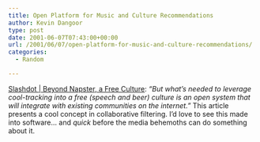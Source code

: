 ```yaml
---
title: Open Platform for Music and Culture Recommendations
author: Kevin Dangoor
type: post
date: 2001-06-07T07:43:00+00:00
url: /2001/06/07/open-platform-for-music-and-culture-recommendations/
categories:
  - Random

---
```

[Slashdot | Beyond Napster, a Free Culture][1]: _&#8220;But what&#8217;s needed to leverage cool-tracking into a free (speech and beer) culture is an open system that will integrate with existing communities on the internet.&#8221;_ This article presents a cool concept in collaborative filtering. I&#8217;d love to see this made into software&#8230; and _quick_ before the media behemoths can do something about it.

 [1]: http://slashdot.org/article.pl?sid=01/06/05/111221&mode=thread